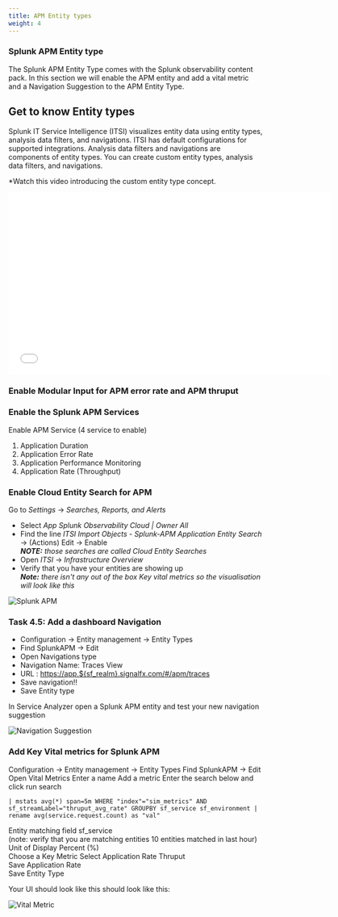 ```yaml
---
title: APM Entity types 
weight: 4
---
```


### Splunk APM Entity type

The Splunk APM Entity Type comes with the Splunk observability content pack. In this section we will enable the APM entity and add a vital metric and a Navigation Suggestion to the APM Entity Type.

## Get to know Entity types

Splunk IT Service Intelligence (ITSI) visualizes entity data using entity types, analysis data filters, and navigations. ITSI has default configurations for supported integrations. Analysis data filters and navigations are components of entity types. You can create custom entity types, analysis data filters, and navigations.

*Watch this video introducing the custom entity type concept. 
<iframe class="vidyard_iframe" src="//play.vidyard.com/u7PHjSYgeB9Gh8JotCeL6K.html?" width="640" height="360" scrolling="no" frameborder="0" allowtransparency="true" allowfullscreen></iframe>

### Enable Modular Input for APM error rate and APM thruput

### Enable the Splunk APM Services

Enable APM Service (4 service to enable)

1. Application Duration
2. Application Error Rate
3. Application Performance Monitoring
4. Application Rate (Throughput)

### Enable Cloud Entity Search for APM  

Go to *Settings* -> *Searches, Reports, and Alerts*  

* Select *App Splunk Observability Cloud | Owner All*
* Find the line *ITSI Import Objects - Splunk-APM Application Entity Search* -> (Actions) Edit -> Enable  <br> ***NOTE:** those searches are called Cloud Entity Searches*  
* Open *ITSI* -> *Infrastructure Overview*
* Verify that you have your entities are showing up <br> ***Note:** there isn't any out of the box Key vital metrics so the visualisation will look like this*

![Splunk APM](../..//images/custom_service/SplunkAPM.png)

### Task 4.5: Add a dashboard Navigation

* Configuration -> Entity management -> Entity Types
* Find SplunkAPM -> Edit
* Open Navigations type
* Navigation Name: Traces View
* URL : <https://app.${sf_realm}.signalfx.com/#/apm/traces>
* Save navigation!!
* Save Entity type

In Service Analyzer open a Splunk APM entity and test your new navigation suggestion

![Navigation Suggestion](../../images/custom_service/navigation_suggestion.png)

### Add Key Vital metrics for Splunk APM

Configuration -> Entity management -> Entity Types
Find SplunkAPM -> Edit
Open Vital Metrics
Enter a name
Add a metric
Enter the search below and click run search

```splunk
| mstats avg(*) span=5m WHERE "index"="sim_metrics" AND sf_streamLabel="thruput_avg_rate" GROUPBY sf_service sf_environment | rename avg(service.request.count) as "val"
```

Entity matching field sf_service  
(note: verify that you are matching entities 10 entities matched in last hour)  
Unit of Display Percent (%)  
Choose a Key Metric Select Application Rate Thruput  
Save Application Rate  
Save Entity Type  

Your UI should look like this should look like this:

![Vital Metric](../../images/custom_service/vital_metric.png)
